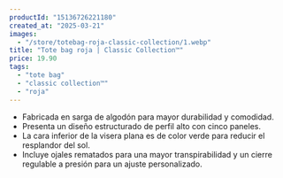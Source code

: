 ```yaml
---
productId: "15136726221180"
created_at: "2025-03-21"
images:
  - "/store/totebag-roja-classic-collection/1.webp"
title: "Tote bag roja | Classic Collection™"
price: 19.90
tags:
  - "tote bag"
  - "classic collection™"
  - "roja"
---
```


- Fabricada en sarga de algodón para mayor durabilidad y comodidad.
- Presenta un diseño estructurado de perfil alto con cinco paneles.
- La cara inferior de la visera plana es de color verde para reducir el resplandor del sol.
- Incluye ojales rematados para una mayor transpirabilidad y un cierre regulable a presión para un ajuste personalizado.
